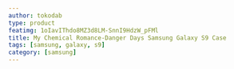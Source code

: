 ```yaml
---
author: tokodab
type: product
featimg: 1oIavIThdo8MZ3d8LM-SnnI9HdzW_pFMl
title: My Chemical Romance-Danger Days Samsung Galaxy S9 Case
tags: [samsung, galaxy, s9]
category: [samsung]
---
```


